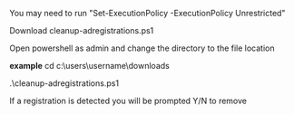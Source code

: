 You may need to run "Set-ExecutionPolicy -ExecutionPolicy Unrestricted"

Download cleanup-adregistrations.ps1

Open powershell as admin and change the directory to the file location 

**example**
cd c:\users\username\downloads

.\cleanup-adregistrations.ps1

If a registration is detected you will be prompted Y/N to remove
